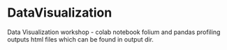 # DataVisualization
Data Visualization workshop - colab notebook
folium and pandas profiling outputs html files which can be found in output dir.
